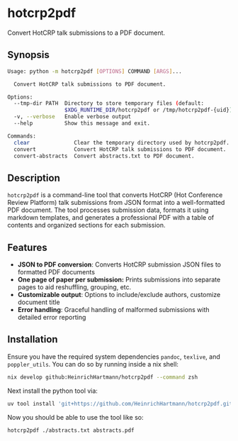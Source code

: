 # hotcrp2pdf

Convert HotCRP talk submissions to a PDF document.

## Synopsis

```bash
Usage: python -m hotcrp2pdf [OPTIONS] COMMAND [ARGS]...

  Convert HotCRP talk submissions to PDF document.

Options:
  --tmp-dir PATH  Directory to store temporary files (default:
                  $XDG_RUNTIME_DIR/hotcrp2pdf or /tmp/hotcrp2pdf-{uid})
  -v, --verbose   Enable verbose output
  --help          Show this message and exit.

Commands:
  clear              Clear the temporary directory used by hotcrp2pdf.
  convert            Convert HotCRP talk submissions to PDF document.
  convert-abstracts  Convert abstracts.txt to PDF document.
```

## Description

`hotcrp2pdf` is a command-line tool that converts HotCRP (Hot Conference Review Platform) talk submissions from JSON format into a well-formatted PDF document. The tool processes submission data, formats it using markdown templates, and generates a professional PDF with a table of contents and organized sections for each submission.

## Features

- **JSON to PDF conversion**: Converts HotCRP submission JSON files to formatted PDF documents
- **One page of paper per submission:** Prints submissions into separate pages to aid reshuffling, grouping, etc.
- **Customizable output**: Options to include/exclude authors, customize document title
- **Error handling**: Graceful handling of malformed submissions with detailed error reporting

## Installation

Ensure you have the required system dependencies `pandoc`, `texlive`, and `poppler_utils`.
You can do so by running inside a nix shell:

```bash
nix develop github:HeinrichHartmann/hotcrp2pdf --command zsh
```

Next install the python tool via:

```bash
uv tool install 'git+https://github.com/HeinrichHartmann/hotcrp2pdf.git'
```

Now you should be able to use the tool like so:

```
hotcrp2pdf ./abstracts.txt abstracts.pdf
```